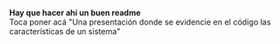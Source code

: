 **Hay que hacer ahí un buen readme**\
Toca poner acá "Una presentación donde se evidencie en el código las características de un sistema"
